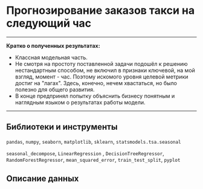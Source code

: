 # Прогнозирование заказов такси на следующий час



___

**Кратко о полученных результатах:**

- Классная модельная часть.
- Не смотря на простоту поставленной задачи подошёл к решению нестандартным способом, не включил в признаки ключевой, на мой взгляд, момент - час. Поэтому искомого уровня целевой метрики достиг на "лагах". Здесь, конечно, нечем хвастаться, но было полезно для общего развития.
- В конце предпринял попытку объяснить бизнесу понятным и наглядным языком о результатах работы модели.
___

## Библиотеки и инструменты

`pandas`, `numpy`, `seaborn`, `matplotlib`, `sklearn`, `statsmodels.tsa.seasonal`

`seasonal_decompose`, `LinearRegression` , `DecisionTreeRegressor`, `RandomForestRegressor`, `mean_squared_error`,  `train_test_split`, `pyplot`
## Описание данных

